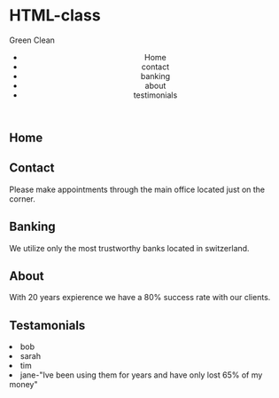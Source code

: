 # HTML-class

<!DOCTYPE html>
<html lang="en">
<head>
    <meta charset="UTF-8">
    <meta name="viewport" contant="width=device-width, initial-
    <meta http-equiv="X-UA-Compatible" content="ie=edge">
    Green Clean
    <head>  
        <header>
            <nav>   
                <ul>
                    <li><a href=""></a>Home</li>
                    <li><a href=""></a>contact</li>
                    <li><a href=""></a>banking</li>
                    <li><a href=""></a>about</li>
                    <li><a href=""></a>testimonials</li>
                </ul>
            </nav>
        </header>
    </head>
    <article>
        <h1>Home</h1>
        <p></p>
    </article>
    <article>
        <h1>Contact</h1>
        <p>Please make appointments through the main office located just on the corner. </p>
    </article>
      <article>
        <h1>Banking</h1>
        <p>We utilize only the most trustworthy banks located in switzerland. </p>
    </article>
    <article>
        <h1>About</h1>
        <p>With 20 years expierence we have a 80% success rate with our clients.</p>
    </article>
    <article>
        <h1>Testamonials</h1>
            <li>bob</li>
            <li>sarah</li>
            <li>tim</li>
            <li>jane-"Ive been using them for years and have only lost 65% of my money"</li>
        </h1>
    </article>   
